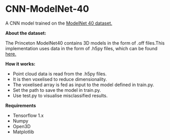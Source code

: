 # CNN-ModelNet-40
A CNN model trained on the [ModelNet 40 dataset.](https://modelnet.cs.princeton.edu/)

**About the dataset:**

The Princeton ModelNet40 contains 3D models in the form of .off files.This implementation uses data in the form of .h5py files, which can be found [here.](https://github.com/lmb-freiburg/orion)

**How it works:**

* Point cloud data is read from the .h5py files. 
* It is then voxelised to reduce dimensionality. 
* The voxelised array is fed as input to the model defined in train.py.
* Set the path to save the model in  train.py.
* Use test.py to visualise misclassified results.

**Requirements**
* Tensorflow 1.x
* Numpy
* Open3D
* Matplotlib
